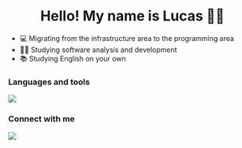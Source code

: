 
<h1 align = "center" >Hello! My name is Lucas 🖖🏼</h1>

- 💻 Migrating from the infrastructure area to the programming area 
- 🧑‍🎓 Studying software analysis and development 
- 📚 Studying English on your own 
 
</div>

<div>
  <h3>Languages and tools </h3>
  <a href="https://skillicons.dev"> <img src="https://skillicons.dev/icons?i=html,css,js,bootstrap,mysql,git,github,linux"/></a>
</div>

<div>
 <h3 > Connect with me </h3>
  <a href="https://www.linkedin.com/in/lucas-vicente-564244174/" tang="_blank"> <img src = "https://img.shields.io/badge/LinkedIn-0077B5?style=for-the-badge&logo=linkedin&logoColor=white" tang="_blank" </img>  </a>
 
 </div>
